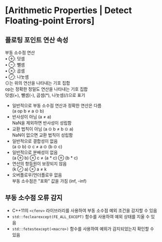 # [Arithmetic Properties | Detect Floating-point Errors]

## 플로팅 포인트 연산 속성

부동 소수점 연산   
• ⊕: 덧셈   
• ⊖: 뺄셈   
• ⊗: 곱셈   
• ⊘: 나눗셈   
⊙는 위의 연산을 나타내는 기호 집합   
op는 정확한 정밀도 연산을 나타내는 기호 집합    
덧셈(+), 뺄셈(-), 곱셈(*), 나눗셈(/)으로 표기   

- 일반적으로 부동 소수점 연산과 정확한 연산은 다름   
(a op b ≠ a ⊙ b)   
- 반사성이 아님 (a ≠ a)   
NaN을 제외하면 반사성이 성립함   
- 교환 법칙이 아님 (a ⊙ b ≠ b ⊙ a)   
NaN이 없으면 교환 법칙이 성립함   
- 일반적으로 결합성이 없음   
(a ⊙ b) ⊙ c ≠ a ⊙ (b ⊙ c)   
- 일반적으로 분배성이 없음   
(a ⊕ b) ⊗ c ≠ (a * c) ⊕ (b * c)   
- 연산의 항등원이 보장되지 않음   
(k ⊘ a) ⊗ a ≠ k   
- 오버플로우/언더플로우 없음   
부동 소수점은 "포화" 값을 가짐 (inf, -inf)      

## 부동 소수점 오류 감지
- C++11의 `<cfenv>` 라이브러리를 사용하여 부동 소수점 예외 조건을 감지할 수 있음
- `std::feclearexcept(FE_ALL_EXCEPT)` 함수를 사용하여 예외 상태를 지울 수 있음
- `std::fetestexcept(<macro>)` 함수를 사용하여 예외가 감지되었는지 확인할 수 있음
